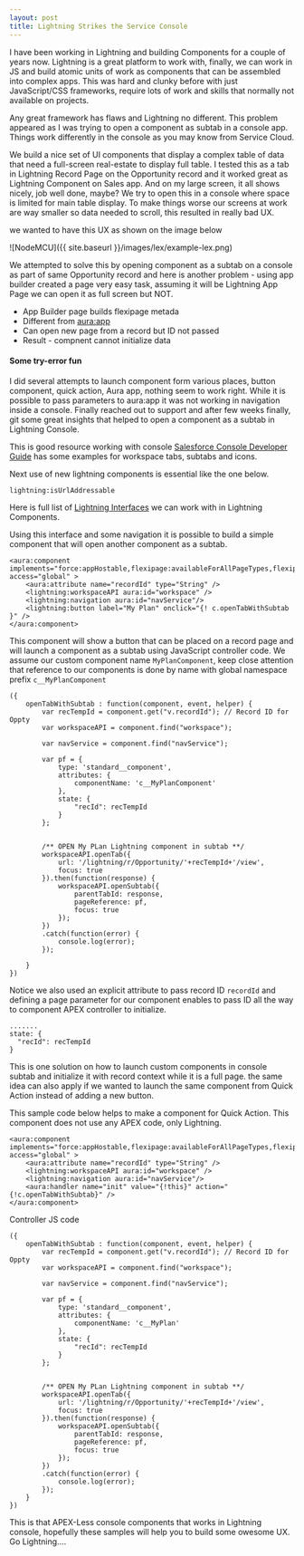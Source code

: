 ```yaml
---
layout: post
title: Lightning Strikes the Service Console
---
```


I have been working in Lightning and building Components for a couple of years now. Lightning is a great platform to work with, finally, we can work in JS and build atomic units of work as components that can be assembled into complex apps. This was hard and clunky before with just JavaScript/CSS frameworks, require lots of work and skills that normally not available on projects. 

Any great framework has flaws and Lightning no different. This problem appeared as I was trying to open a component as subtab in a console app. Things work differently in the console as you may know from Service Cloud.

We build a nice set of UI components that display a complex table of data that need a full-screen real-estate to display full table. I tested this as a tab in Lightning Record Page on the Opportunity record and it worked great as Lightning Component on Sales app. And on my large screen, it all shows nicely, job well done, maybe? We try to open this in a console where space is limited for main table display. To make things worse our screens at work are way smaller so data needed to scroll, this resulted in really bad UX.

we wanted to have this UX as shown on the image below

![NodeMCU]({{ site.baseurl }}/images/lex/example-lex.png)

We attempted to solve this by opening component as a subtab on a console as part of same Opportunity record and here is another problem - using app builder created a page very easy task, assuming it will be Lightning App Page we can open it as full screen but NOT. 

* App Builder page builds flexipage metada
* Different from <aura:app>
* Can open new page from a record but ID not passed
* Result - compnent cannot initialize data

#### Some try-error fun
I did several attempts to launch component form various places, button component, quick action, Aura app, nothing seem to work right. While it is possible to pass parameters to aura:app it was not working in navigation inside a console. Finally reached out to support and after few weeks finally, git some great insights that helped to open a component as a subtab in Lightning Console.

This is good resource working with console [Salesforce Console Developer Guide](https://developer.salesforce.com/docs/atlas.en-us.api_console.meta/api_console/sforce_api_console_lightning_openSubtab.htm) has some examples for workspace tabs, subtabs and icons.

Next use of new lightning components is essential like the one below.

```
lightning:isUrlAddressable
```
Here is full list of [Lightning Interfaces](https://developer.salesforce.com/docs/component-library/bundle/lightning:isUrlAddressable/documentation) we can work with in Lightning Components.

Using this interface and some navigation it is possible to build a simple component that will open another component as a subtab.

```
<aura:component implements="force:appHostable,flexipage:availableForAllPageTypes,flexipage:availableForRecordHome,force:hasRecordId" access="global" >
    <aura:attribute name="recordId" type="String" />
    <lightning:workspaceAPI aura:id="workspace" />
    <lightning:navigation aura:id="navService"/>
    <lightning:button label="My Plan" onclick="{! c.openTabWithSubtab }" />	
</aura:component>
```

This component will show a button that can be placed on a record page and will launch a component as a subtab using JavaScript controller code. We assume our custom component name `MyPlanComponent`, keep close attention that reference to our components is done by name with global namespace prefix `c__MyPlanComponent`

```
({
    openTabWithSubtab : function(component, event, helper) {
        var recTempId = component.get("v.recordId"); // Record ID for Oppty
        var workspaceAPI = component.find("workspace");
        
        var navService = component.find("navService");
        
        var pf = {
            type: 'standard__component',
            attributes: {
                componentName: 'c__MyPlanComponent'
            },
            state: {
                "recId": recTempId
            }
        };     
        
        
        /** OPEN My PLan Lightning component in subtab **/
		workspaceAPI.openTab({
            url: '/lightning/r/Opportunity/'+recTempId+'/view',
            focus: true
        }).then(function(response) {
            workspaceAPI.openSubtab({
                parentTabId: response,
                pageReference: pf,
                focus: true
            });
        })
        .catch(function(error) {
            console.log(error);
        });        
        
    }
})
```
Notice we also used an explicit attribute to pass record ID `recordId` and defining a page parameter for our component enables to pass ID all the way to component APEX controller to initialize.

```
.......
state: {
  "recId": recTempId
}
```

This is one solution on how to launch custom components in console subtab and initialize it with record context while it is a full page.
the same idea can also apply if we wanted to launch the same component from Quick Action instead of adding a new button.

This sample code below helps to make a component for Quick Action. This component does not use any APEX code, only Lightning.

```
<aura:component implements="force:appHostable,flexipage:availableForAllPageTypes,flexipage:availableForRecordHome,force:hasRecordId,force:lightningQuickAction" access="global" >
    <aura:attribute name="recordId" type="String" />
    <lightning:workspaceAPI aura:id="workspace" />
    <lightning:navigation aura:id="navService"/>
    <aura:handler name="init" value="{!this}" action="{!c.openTabWithSubtab}" />	
</aura:component>
```

Controller JS code

```
({
    openTabWithSubtab : function(component, event, helper) {
        var recTempId = component.get("v.recordId"); // Record ID for Oppty
        var workspaceAPI = component.find("workspace");
        
        var navService = component.find("navService");
        
        var pf = {
            type: 'standard__component',
            attributes: {
                componentName: 'c__MyPlan'
            },
            state: {
                "recId": recTempId
            }
        };     
        
        
        /** OPEN My PLan Lightning component in subtab **/
		workspaceAPI.openTab({
            url: '/lightning/r/Opportunity/'+recTempId+'/view',
            focus: true
        }).then(function(response) {
            workspaceAPI.openSubtab({
                parentTabId: response,
                pageReference: pf,
                focus: true
            });
        })
        .catch(function(error) {
            console.log(error);
        }); 	
	}
})
```

This is that APEX-Less console components that works in Lightning console, hopefully these samples will help you to build some owesome UX. Go Lightning....



